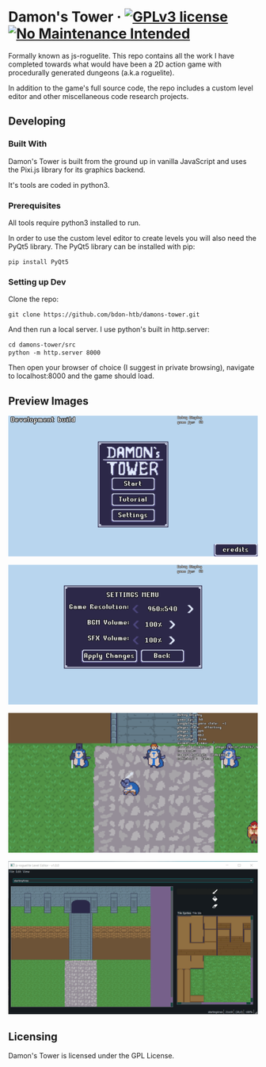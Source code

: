 # Damon's Tower &middot; [![GPLv3 license](https://img.shields.io/badge/License-GPLv3-blue.svg)](http://perso.crans.org/besson/LICENSE.html) [![No Maintenance Intended](http://unmaintained.tech/badge.svg)](http://unmaintained.tech/)

Formally known as js-roguelite. This repo contains all the work I have completed
towards what would have been a 2D action game with procedurally generated dungeons (a.k.a roguelite).

In addition to the game's full source code, the repo includes a custom level editor
and other miscellaneous code research projects.

## Developing

### Built With
Damon's Tower is built from the ground up in vanilla JavaScript and uses the Pixi.js
library for its graphics backend.

It's tools are coded in python3.

### Prerequisites
All tools require python3 installed to run.

In order to use the custom level editor to create levels you will also need
the PyQt5 library. The PyQt5 library can be installed with pip:
```
pip install PyQt5
```

### Setting up Dev
Clone the repo:
```
git clone https://github.com/bdon-htb/damons-tower.git
```
And then run a local server. I use python's built in http.server:
```
cd damons-tower/src
python -m http.server 8000
```
Then open your browser of choice (I suggest in private browsing), navigate to
localhost:8000 and the game should load.

## Preview Images
![Screenshot of Main Menu](https://github.com/bdon-htb/damons-tower/blob/master/misc/preview_images/game_preview1.png)

![Screenshot of Settings Menu](https://github.com/bdon-htb/damons-tower/blob/master/misc/preview_images/game_preview2.png)

![Gameplay Screenshot](https://github.com/bdon-htb/damons-tower/blob/master/misc/preview_images/game_preview3.png)

![Level Editor Screenshot](https://github.com/bdon-htb/damons-tower/blob/master/misc/preview_images/editor_preview.png)

## Licensing
Damon's Tower is licensed under the GPL License.
